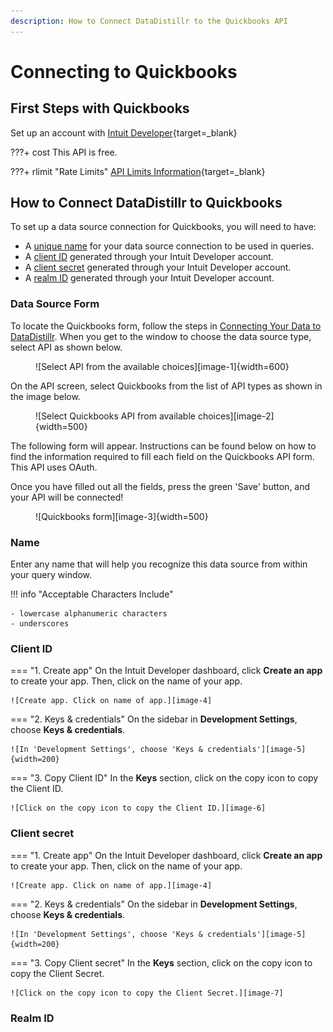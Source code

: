 ```yaml
---
description: How to Connect DataDistillr to the Quickbooks API
---
```


# Connecting to Quickbooks

## First Steps with Quickbooks

Set up an account with [Intuit Developer](https://accounts.intuit.com/signup.html?offering_id=Intuit.devx.devx&redirect_url=https%3A%2F%2Fdeveloper.intuit.com%2Fapp%2Fdeveloper%2Fhomepage%3FdevXlogin%3Dtrue){target=_blank}

???+ cost
    This API is free.

???+ rlimit "Rate Limits"
    [API Limits Information](https://developer.intuit.com/app/developer/qbo/docs/learn/rest-api-features#:~:text=07%3A00%20hours.-,API%20call%20limits%20and%20throttles,-Server){target=_blank}

## How to Connect DataDistillr to Quickbooks

To set up a data source connection for Quickbooks, you will need to have:

- A [unique name](/connecting-data/connecting-to-apis-and-external-data/quickbooks-api/#name) for your data source connection to be used in queries.
- A [client ID](/connecting-data/connecting-to-apis-and-external-data/quickbooks-api/#client-id) generated through your Intuit Developer account.
- A [client secret](/connecting-data/connecting-to-apis-and-external-data/quickbooks-api/#client-secret) generated through your Intuit Developer account.
- A [realm ID](/connecting-data/connecting-to-apis-and-external-data/quickbooks-api/#realm-id) generated through your Intuit Developer account.

### Data Source Form

To locate the Quickbooks form, follow the steps in [Connecting Your Data to DataDistillr](../../). When you get to the window to choose the data source type, select API as shown below.

<figure markdown>
![Select API from the available choices][image-1]{width=600}
</figure>

On the API screen, select Quickbooks from the list of API types as shown in the image below.

<figure markdown>
![Select Quickbooks API from available choices][image-2]{width=500}
</figure>

The following form will appear. Instructions can be found below on how to find the information required to fill each field on the Quickbooks API form.
This API uses OAuth.

Once you have filled out all the fields, press the green 'Save' button, and your API will be connected!

<figure markdown>
![Quickbooks form][image-3]{width=500}
</figure>

### Name
Enter any name that will help you recognize this data source from within your query window.

!!! info "Acceptable Characters Include"

    - lowercase alphanumeric characters
    - underscores

### Client ID

=== "1. Create app"
    On the Intuit Developer dashboard, click **Create an app** to create your app. Then, click on the name of your app.

    ![Create app. Click on name of app.][image-4]

=== "2. Keys & credentials"
    On the sidebar in **Development Settings**, choose **Keys & credentials**.

    ![In 'Development Settings', choose 'Keys & credentials'][image-5]{width=200}

=== "3. Copy Client ID"
    In the **Keys** section, click on the copy icon to copy the Client ID.

    ![Click on the copy icon to copy the Client ID.][image-6]   

### Client secret

=== "1. Create app"
    On the Intuit Developer dashboard, click **Create an app** to create your app. Then, click on the name of your app.

    ![Create app. Click on name of app.][image-4]

=== "2. Keys & credentials"
    On the sidebar in **Development Settings**, choose **Keys & credentials**.

    ![In 'Development Settings', choose 'Keys & credentials'][image-5]{width=200}

=== "3. Copy Client secret"
    In the **Keys** section, click on the copy icon to copy the Client Secret.

    ![Click on the copy icon to copy the Client Secret.][image-7]  

### Realm ID

[image-1]: ../../img/api/data-source-wizard-api-light.png
[image-2]: ../../img/api/quickbooks/quickbooks-api-types.jpeg
[image-3]: ../../img/api/quickbooks/quickbooks-form.png
[image-4]: ../../img/api/quickbooks/create-app.png
[image-5]: ../../img/api/quickbooks/quickbooks-keys-and-credentials.jpeg
[image-6]: ../../img/api/quickbooks/quickbooks-client-id.jpeg
[image-7]: ../../img/api/quickbooks/quickbooks-client-secret.jpeg
